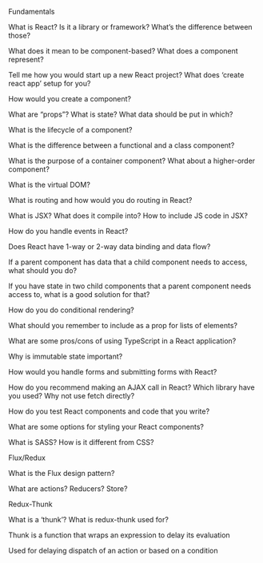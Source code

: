 Fundamentals 

What is React? Is it a library or framework? What’s the difference between those? 

What does it mean to be component-based? What does a component represent? 

Tell me how you would start up a new React project? What does ‘create react app’ setup for you? 

How would you create a component? 

What are “props”? What is state? What data should be put in which? 

What is the lifecycle of a component? 

What is the difference between a functional and a class component? 

What is the purpose of a container component? What about a higher-order component? 

What is the virtual DOM? 

What is routing and how would you do routing in React? 

What is JSX? What does it compile into? How to include JS code in JSX? 

How do you handle events in React? 

Does React have 1-way or 2-way data binding and data flow? 

If a parent component has data that a child component needs to access, what should you do? 

If you have state in two child components that a parent component needs access to, what is a good solution for that? 

How do you do conditional rendering? 

What should you remember to include as a prop for lists of elements? 

What are some pros/cons of using TypeScript in a React application? 

Why is immutable state important? 

How would you handle forms and submitting forms with React? 

How do you recommend making an AJAX call in React? Which library have you used? Why not use fetch directly? 

How do you test React components and code that you write? 

What are some options for styling your React components? 

What is SASS? How is it different from CSS? 

Flux/Redux 

What is the Flux design pattern? 

What are actions? Reducers? Store? 

Redux-Thunk 

What is a ‘thunk’? What is redux-thunk used for? 

Thunk is a function that wraps an expression to delay its evaluation 

Used for delaying dispatch of an action or based on a condition 